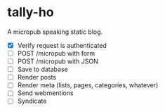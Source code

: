 # tally-ho

A micropub speaking static blog.

- [X] Verify request is authenticated
- [ ] POST /micropub with form
- [ ] POST /micropub with JSON
- [ ] Save to database
- [ ] Render posts
- [ ] Render meta (lists, pages, categories, whatever)
- [ ] Send webmentions
- [ ] Syndicate
